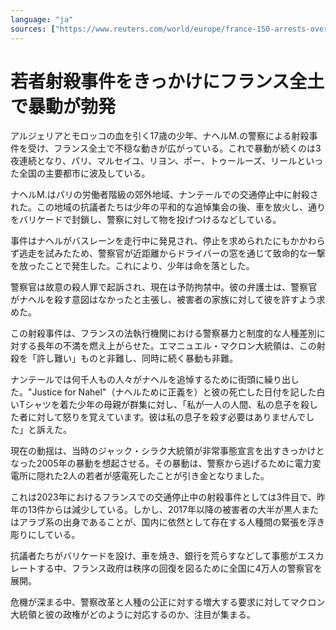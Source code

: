 ```yaml
---
language: "ja"
sources: ["https://www.reuters.com/world/europe/france-150-arrests-overnight-unrest-after-teenager-killed-by-police-2023-06-29/", "https://ca.news.yahoo.com/explainer-riots-shake-france-police-155316837.html"]
---
```


# 若者射殺事件をきっかけにフランス全土で暴動が勃発

アルジェリアとモロッコの血を引く17歳の少年、ナヘルM.の警察による射殺事件を受け、フランス全土で不穏な動きが広がっている。これで暴動が続くのは3夜連続となり、パリ、マルセイユ、リヨン、ポー、トゥールーズ、リールといった全国の主要都市に波及している。

ナヘルM.はパリの労働者階級の郊外地域、ナンテールでの交通停止中に射殺された。この地域の抗議者たちは少年の平和的な追悼集会の後、車を放火し、通りをバリケードで封鎖し、警察に対して物を投げつけるなどしている。

事件はナヘルがバスレーンを走行中に発見され、停止を求められたにもかかわらず逃走を試みたため、警察官が近距離からドライバーの窓を通じて致命的な一撃を放ったことで発生した。これにより、少年は命を落とした。

警察官は故意の殺人罪で起訴され、現在は予防拘禁中。彼の弁護士は、警察官がナヘルを殺す意図はなかったと主張し、被害者の家族に対して彼を許すよう求めた。

この射殺事件は、フランスの法執行機関における警察暴力と制度的な人種差別に対する長年の不満を燃え上がらせた。エマニュエル・マクロン大統領は、この射殺を「許し難い」ものと非難し、同時に続く暴動も非難。

ナンテールでは何千人もの人々がナヘルを追悼するために街頭に繰り出した。"Justice for Nahel"（ナヘルために正義を）と彼の死亡した日付を記した白いTシャツを着た少年の母親が群集に対し、「私が一人の人間、私の息子を殺した者に対して怒りを覚えています。彼は私の息子を殺す必要はありませんでした」と訴えた。

現在の動揺は、当時のジャック・シラク大統領が非常事態宣言を出すきっかけとなった2005年の暴動を想起させる。その暴動は、警察から逃げるために電力変電所に隠れた2人の若者が感電死したことが引き金となりました。

これは2023年におけるフランスでの交通停止中の射殺事件としては3件目で、昨年の13件からは減少している。しかし、2017年以降の被害者の大半が黒人またはアラブ系の出身であることが、国内に依然として存在する人種間の緊張を浮き彫りにしている。

抗議者たちがバリケードを設け、車を焼き、銀行を荒らすなどして事態がエスカレートする中、フランス政府は秩序の回復を図るために全国に4万人の警察官を展開。

危機が深まる中、警察改革と人種の公正に対する増大する要求に対してマクロン大統領と彼の政権がどのように対応するのか、注目が集まる。

